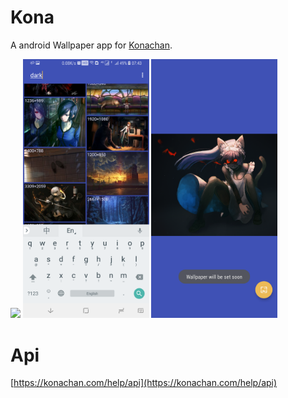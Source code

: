 # Kona

A android Wallpaper app for [Konachan](https://konachan.com/).

<img src="./graphics/device-2018-04-29-073643.png" width="40%"/>
<img src="./graphics/device-2018-04-29-074341.png" width="40%"/>
<img src="./graphics/device-2018-04-29-073851.png" width="40%"/>

# Api

[https://konachan.com/help/api](https://konachan.com/help/api)